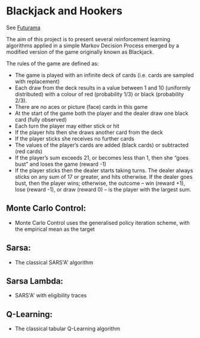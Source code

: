 # Blackjack and Hookers
 
See [Futurama](https://www.youtube.com/watch?v=e35AQK014tI)

The aim of this project is to present several reinforcement learning algorithms applied in a simple Markov Decision Process emerged by a modified version of the game originally known as Blackjack. 

The rules of the game are defined as:

- The game is played with an infinite deck of cards (i.e. cards are sampled
with replacement) 
- Each draw from the deck results in a value between 1 and 10 (uniformly
distributed) with a colour of red (probability 1/3) or black (probability
2/3). 
- There are no aces or picture (face) cards in this game 
- At the start of the game both the player and the dealer draw one black
card (fully observed) 
- Each turn the player may either stick or hit 
- If the player hits then she draws another card from the deck 
- If the player sticks she receives no further cards 
- The values of the player’s cards are added (black cards) or subtracted (red
cards) 
- If the player’s sum exceeds 21, or becomes less than 1, then she “goes
bust” and loses the game (reward -1)  
- If the player sticks then the dealer starts taking turns. The dealer always
sticks on any sum of 17 or greater, and hits otherwise. If the dealer goes
bust, then the player wins; otherwise, the outcome – win (reward +1),
lose (reward -1), or draw (reward 0) – is the player with the largest sum.


## Monte Carlo Control: 
- Monte Carlo Control uses the generalised policy iteration scheme, with the empirical mean as the target 
## Sarsa: 
- The classical SARS'A' algorithm
## Sarsa Lambda:
- SARS'A' with eligibility traces 
## Q-Learning:
- The classical tabular Q-Learning algorithm
